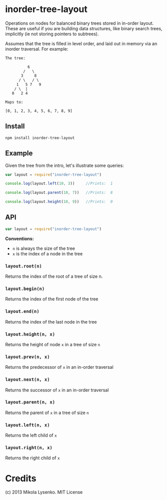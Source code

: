 inorder-tree-layout
===================
Operations on nodes for balanced binary trees stored in in-order layout.  These are useful if you are building data structures, like binary search trees, implicitly (ie not storing pointers to subtrees).

Assumes that the tree is filled in level order, and laid out in memory via an inorder traversal.  For example:

```
The tree:

          6
        /   \
       3     8
      / \   / \
     1   5 7   9
    / \  |
   0   2 4

Maps to:

[0, 1, 2, 3, 4, 5, 6, 7, 8, 9]
```

## Install

    npm install inorder-tree-layout
    
## Example

Given the tree from the intro, let's illustrate some queries:

```javascript
var layout = require("inorder-tree-layout")

console.log(layout.left(10, 3))     //Prints:  1

console.log(layout.parent(10, 7))   //Prints:  8

console.log(layout.height(10, 9))   //Prints:  0

```

## API

```javascript
var layout = require("inorder-tree-layout")
```

**Conventions:**

* `n` is always the size of the tree
* `x` is the index of a node in the tree

### `layout.root(n)`
Returns the index of the root of a tree of size n.

### `layout.begin(n)`
Returns the index of the first node of the tree

### `layout.end(n)`
Returns the index of the last node in the tree

### `layout.height(n, x)`
Returns the height of node `x` in a tree of size `n`

### `layout.prev(n, x)`
Returns the predecessor of `x` in an in-order traversal

### `layout.next(n, x)`
Returns the successor of `x` in an in-order traversal

### `layout.parent(n, x)`
Returns the parent of `x` in a tree of size `n`

### `layout.left(n, x)`
Returns the left child of `x`

### `layout.right(n, x)`
Returns the right child of `x`


# Credits
(c) 2013 Mikola Lysenko. MIT License

